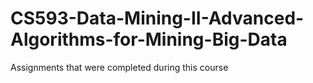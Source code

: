 # CS593-Data-Mining-II-Advanced-Algorithms-for-Mining-Big-Data
Assignments that were completed during this course
